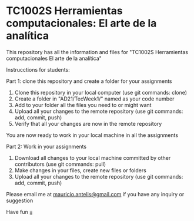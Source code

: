 # TC1002S Herramientas computacionales: El arte de la analítica

This repository has all the information and files for "TC1002S Herramientas computacionales El arte de la analítica"

Instrucctions for students:

Part 1: clone this repository and create a folder for your assignments
1) Clone this repository in your local computer (use git commands: clone)
2) Create a folder in "AD21/TecWeek1/" named as your code number
3) Add to your folder all the files you need to or might want
4) Upload all your changes to the remote repository (use git commands: add, commit, push)
5) Verify that all your changes are now in the remote repository

You are now ready to work in your local machine in all the assignments

Part 2: Work in your assignments
1) Download all changes to your local machine committed by other contributors (use git commands: pull)
2) Make changes in your files, create new files or folders
3) Upload all your changes to the remote repository (use git commands: add, commit, push)




Please email me at mauricio.antelis@gmail.com if you have any inquiry or suggestion

Have fun ¡¡
